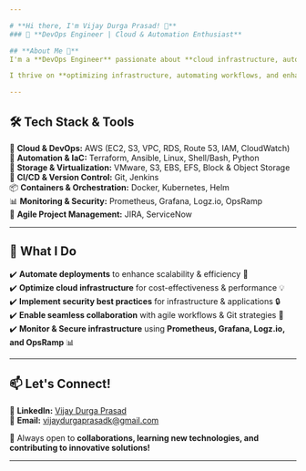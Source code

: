 ```yaml
---

# **Hi there, I'm Vijay Durga Prasad! 👋**  
### 🚀 **DevOps Engineer | Cloud & Automation Enthusiast**  

## **About Me 🚀**  
I'm a **DevOps Engineer** passionate about **cloud infrastructure, automation, and CI/CD**. With expertise in **AWS, Linux, Shell Scripting, Jenkins, Docker, Kubernetes, and Ansible**, I specialize in **building scalable, reliable, and automated solutions** that enhance **software development and deployment**.  

I thrive on **optimizing infrastructure, automating workflows, and enhancing CI/CD pipelines** to drive **efficiency, security, and scalability**.  

---
```


## **🛠️ Tech Stack & Tools**  

🚀 **Cloud & DevOps:** AWS (EC2, S3, VPC, RDS, Route 53, IAM, CloudWatch)  
🔧 **Automation & IaC:** Terraform, Ansible, Linux, Shell/Bash, Python  
💾 **Storage & Virtualization:** VMware, S3, EBS, EFS, Block & Object Storage  
🔗 **CI/CD & Version Control:** Git, Jenkins  
📦 **Containers & Orchestration:** Docker, Kubernetes, Helm  
📊 **Monitoring & Security:** Prometheus, Grafana, Logz.io, OpsRamp  
📂 **Agile Project Management:** JIRA, ServiceNow  

---

## **📌 What I Do**  

✔️ **Automate deployments** to enhance scalability & efficiency 🚀  
✔️ **Optimize cloud infrastructure** for cost-effectiveness & performance 💡  
✔️ **Implement security best practices** for infrastructure & applications 🔒  
✔️ **Enable seamless collaboration** with agile workflows & Git strategies 🤝  
✔️ **Monitor & Secure infrastructure** using **Prometheus, Grafana, Logz.io, and OpsRamp** 📊  

---

## **📫 Let's Connect!**  

🔗 **LinkedIn:** [Vijay Durga Prasad](https://www.linkedin.com/in/vijay-durga-prasad-1a197277)  
📧 **Email:** [vijaydurgaprasadk@gmail.com](mailto:vijaydurgaprasadk@gmail.com)  

🚀 Always open to **collaborations, learning new technologies, and contributing to innovative solutions!**  

---
